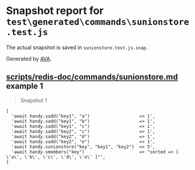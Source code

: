 # Snapshot report for `test\generated\commands\sunionstore.test.js`

The actual snapshot is saved in `sunionstore.test.js.snap`.

Generated by [AVA](https://ava.li).

## [scripts/redis-doc/commands/sunionstore.md](../../../../scripts/redis-doc/commands/sunionstore.md) example 1

> Snapshot 1

    [
      'await handy.sadd("key1", "a")                   => 1',
      'await handy.sadd("key1", "b")                   => 1',
      'await handy.sadd("key1", "c")                   => 1',
      'await handy.sadd("key2", "c")                   => 1',
      'await handy.sadd("key2", "d")                   => 1',
      'await handy.sadd("key2", "e")                   => 1',
      'await handy.sunionstore("key", "key1", "key2")  => 5',
      'await handy.smembers("key")                     => "sorted => [ \'a\', \'b\', \'c\', \'d\', \'e\' ]"',
    ]
